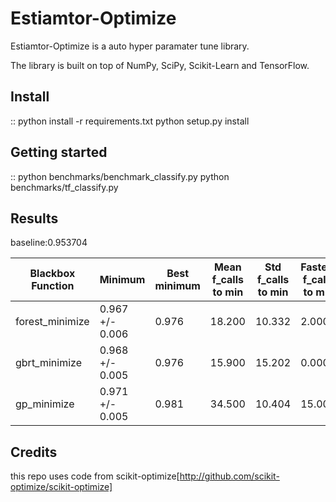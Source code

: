Estiamtor-Optimize
==================

Estiamtor-Optimize is a auto hyper paramater tune library.

The library is built on top of NumPy, SciPy, Scikit-Learn and TensorFlow.

Install
-------
::
    python install -r requirements.txt
    python setup.py install


Getting started
---------------
::
    python benchmarks/benchmark_classify.py
    python benchmarks/tf_classify.py

Results
-------
baseline:0.953704

|Blackbox Function| Minimum | Best minimum | Mean f_calls to min | Std f_calls to min | Fastest f_calls to min
------------------|----------|-----------|---------------------|--------------------|-----------------------
| forest_minimize | 0.967 +/- 0.006 | 0.976 | 18.200 | 10.332 | 2.000
| gbrt_minimize | 0.968 +/- 0.005 | 0.976 | 15.900 | 15.202 | 0.000
| gp_minimize | 0.971 +/- 0.005 | 0.981 | 34.500 | 10.404 | 15.000

Credits
-------
this repo uses code from scikit-optimize[http://github.com/scikit-optimize/scikit-optimize]